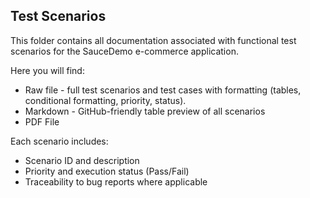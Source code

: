 ## Test Scenarios
This folder contains all documentation associated with functional test scenarios for the SauceDemo e-commerce application.

Here you will find:
- Raw file - full test scenarios and test cases with formatting (tables, conditional formatting, priority, status).
- Markdown - GitHub-friendly table preview of all scenarios
- PDF File

Each scenario includes:
- Scenario ID and description
- Priority and execution status (Pass/Fail)
- Traceability to bug reports where applicable
